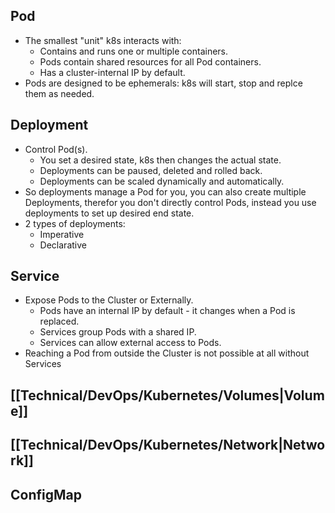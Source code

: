 ## Pod
- The smallest "unit" k8s interacts with:
	- Contains and runs one or multiple containers.
	- Pods contain shared resources for all Pod containers.
	- Has a cluster-internal IP by default.
- Pods are designed to be ephemerals: k8s will start, stop and replce them as needed.
## Deployment
- Control Pod(s).
	- You set a desired state, k8s then changes the actual state.
	- Deployments can be paused, deleted and rolled back.
	- Deployments can be scaled dynamically and automatically.
- So deployments manage a Pod for you, you can also create multiple Deployments, therefor you don't directly control Pods, instead you use deployments to set up desired end state.
- 2 types of deployments:
	- Imperative
	- Declarative
## Service
- Expose Pods to the Cluster or Externally.
	- Pods have an internal IP by default - it changes when a Pod is replaced.
	- Services group Pods with a shared IP.
	- Services can allow external access to Pods.
- Reaching a Pod from outside the Cluster is not possible at all without Services
## [[Technical/DevOps/Kubernetes/Volumes|Volume]]
## [[Technical/DevOps/Kubernetes/Network|Network]]
## ConfigMap